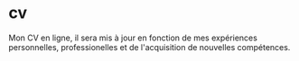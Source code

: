 # cv
Mon CV en ligne, il sera mis à jour en fonction de mes expériences personnelles, professionelles et de l'acquisition de nouvelles compétences.
